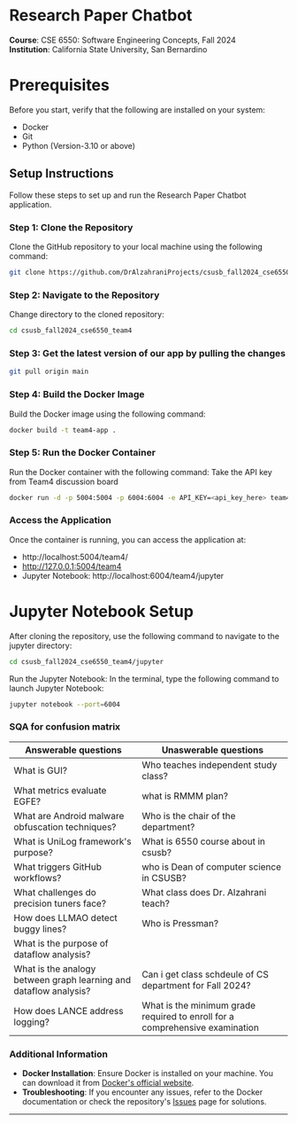 # Research Paper Chatbot
**Course**: CSE 6550: Software Engineering Concepts, Fall 2024  
**Institution**: California State University, San Bernardino

# Prerequisites
Before you start, verify that the following are installed on your system:

- Docker
- Git
- Python (Version-3.10 or above)

## Setup Instructions

Follow these steps to set up and run the Research Paper Chatbot application.

### Step 1: Clone the Repository

Clone the GitHub repository to your local machine using the following command:

```bash
git clone https://github.com/DrAlzahraniProjects/csusb_fall2024_cse6550_team4.git
```

### Step 2: Navigate to the Repository

Change directory to the cloned repository:

```bash
cd csusb_fall2024_cse6550_team4
```
### Step 3: Get the latest version of our app by pulling the changes

```bash
git pull origin main
```
### Step 4: Build the Docker Image

Build the Docker image using the following command:

```bash
docker build -t team4-app .

```

### Step 5: Run the Docker Container

Run the Docker container with the following command:
Take the API key from Team4 discussion board

```bash
docker run -d -p 5004:5004 -p 6004:6004 -e API_KEY=<api_key_here> team4-app
```

### Access the Application

Once the container is running, you can access the application at:

- http://localhost:5004/team4/
- http://127.0.0.1:5004/team4
- Jupyter Notebook: http://localhost:6004/team4/jupyter

# Jupyter Notebook Setup
After cloning the repository, use the following command to navigate to the jupyter directory:
```bash
cd csusb_fall2024_cse6550_team4/jupyter
```
Run the Jupyter Notebook:
In the terminal, type the following command to launch Jupyter Notebook:

```bash
jupyter notebook --port=6004
```

### SQA for confusion matrix

| **Answerable questions**                   |  **Unaswerable questions**                                                    |
|-------------------------------------       |-------------------------------------------------------------------------------|
|What is GUI?                           | Who teaches independent study class?                                                            |
| What metrics evaluate EGFE?                       | what is RMMM plan?                                           | 
| What are Android malware obfuscation techniques?               | Who is the chair of the department?                                           |
| What is UniLog framework's purpose?               | What is 6550 course about in csusb?                                     |
| What triggers GitHub workflows?      | who is Dean of computer science in CSUSB?                                          |
| What challenges do precision tuners face?                | What class does Dr. Alzahrani teach?                                                              |
| How does LLMAO detect buggy lines?                         | Who is Pressman?                                          |
| What is the purpose of dataflow analysis?                      |
| What is the analogy between graph learning and dataflow analysis?             | Can i get class schdeule of CS department for Fall 2024? |
| How does LANCE address logging?   | What is the minimum grade required to enroll for a comprehensive examination |


### Additional Information

- **Docker Installation**: Ensure Docker is installed on your machine. You can download it from [Docker's official website](https://www.docker.com/products/docker-desktop).
- **Troubleshooting**: If you encounter any issues, refer to the Docker documentation or check the repository's [Issues](https://github.com/DrAlzahraniProjects/csusb_fall2024_cse6550_team4/issues) page for solutions.

---
